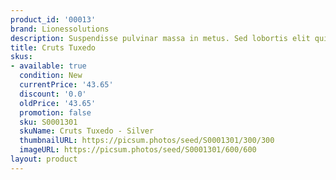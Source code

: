 ```yaml
---
product_id: '00013'
brand: Lionessolutions
description: Suspendisse pulvinar massa in metus. Sed lobortis elit quis lectus.
title: Cruts Tuxedo
skus:
- available: true
  condition: New
  currentPrice: '43.65'
  discount: '0.0'
  oldPrice: '43.65'
  promotion: false
  sku: S0001301
  skuName: Cruts Tuxedo - Silver
  thumbnailURL: https://picsum.photos/seed/S0001301/300/300
  imageURL: https://picsum.photos/seed/S0001301/600/600
layout: product
---
```

